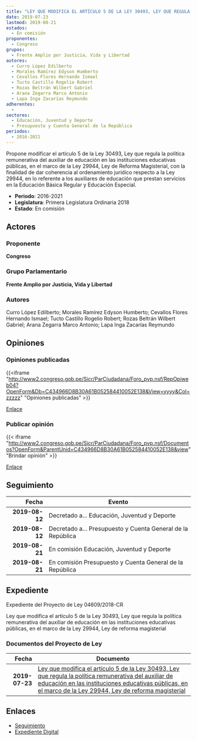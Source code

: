 ```yaml
---
title: "LEY QUE MODIFICA EL ARTÍCULO 5 DE LA LEY 30493, LEY QUE REGULA LA POLÍTICA REMUNERATIVA DEL AUXILIAR DE EDUCACIÓN EN LAS INSTITUCIONES EDUCATIVAS PÚBLICAS, EN EL MARCO DE LA LEY 29944, LEY DE REFORMA MAGISTERIAL"
date: 2019-07-23
lastmod: 2019-08-21
estados: 
  - En comisión
proponentes: 
  - Congreso
grupos: 
  - Frente Amplio por Justicia, Vida y Libertad
autores: 
  - Curro López Edilberto
  - Morales Ramírez Edyson Humberto
  - Cevallos Flores Hernando Ismael
  - Tucto Castillo Rogelio Robert
  - Rozas Beltrán Wilbert Gabriel
  - Arana Zegarra Marco Antonio
  - Lapa Inga Zacarías Reymundo
adherentes: 
  - 
sectores: 
  - Educación, Juventud y Deporte
  - Presupuesto y Cuenta General de la República
periodos: 
  - 2016-2021
---
```


Propone modificar el artículo 5 de la Ley 30493, Ley que regula la política remunerativa del auxiliar de educación en las instituciones educativas públicas, en el marco de la Ley 29944, Ley de Reforma Magisterial, con la finalidad de dar coherencia al ordenamiento jurídico respecto a la Ley 29944, en lo referente a los auxiliares de educación que prestan servicios en la Educación Básica Regular y Educación Especial.

- **Periodo**: 2016-2021
- **Legislatura**: Primera Legislatura Ordinaria 2018
- **Estado**: En comisión

## Actores

### Proponente

**Congreso**

### Grupo Parlamentario

**Frente Amplio por Justicia, Vida y Libertad**

### Autores

Curro López Edilberto; Morales Ramírez Edyson Humberto; Cevallos Flores Hernando Ismael; Tucto Castillo Rogelio Robert; Rozas Beltrán Wilbert Gabriel; Arana Zegarra Marco Antonio; Lapa Inga Zacarías Reymundo


## Opiniones

### Opiniones publicadas

{{<iframe "http://www2.congreso.gob.pe/Sicr/ParCiudadana/Foro_pvp.nsf/RepOpiweb04?OpenForm&Db=C434966D8B30A61B052584410052E138&View=yyyy&Col=zzzzz" "Opiniones publicadas" >}}

[Enlace](http://www2.congreso.gob.pe/Sicr/ParCiudadana/Foro_pvp.nsf/RepOpiweb04?OpenForm&Db=C434966D8B30A61B052584410052E138&View=yyyy&Col=zzzzz)
### Publicar opinión

{{< iframe "http://www2.congreso.gob.pe/Sicr/ParCiudadana/Foro_pvp.nsf/Documentos?OpenForm&ParentUnid=C434966D8B30A61B052584410052E138&view" "Brindar opinión" >}}

[Enlace](http://www2.congreso.gob.pe/Sicr/ParCiudadana/Foro_pvp.nsf/Documentos?OpenForm&ParentUnid=C434966D8B30A61B052584410052E138&view)

## Seguimiento

| Fecha | Evento |
|------:|--------|
| **2019-08-12** | Decretado a... Educación, Juventud y Deporte|
| **2019-08-12** | Decretado a... Presupuesto y Cuenta General de la República|
| **2019-08-21** | En comisión Educación, Juventud y Deporte|
| **2019-08-21** | En comisión Presupuesto y Cuenta General de la República|


## Expediente

Expediente del Proyecto de Ley 04609/2018-CR

Ley que modifica el artículo 5 de la Ley 30493, Ley que regula la política remunerativa del auxiliar de educación en las instituciones educativas públicas, en el marco de la Ley 29944, Ley de reforma magisterial


### Documentos del Proyecto de Ley

| Fecha | Documento |
|------:|--------|
| **2019-07-23** | [Ley que modifica el artículo 5 de la Ley 30493, Ley que regula la política remunerativa del auxiliar de educación en las instituciones educativas públicas, en el marco de la Ley 29944, Ley de reforma magisterial](http://www.leyes.congreso.gob.pe/Documentos/2016_2021/Proyectos_de_Ley_y_de_Resoluciones_Legislativas/PL0460920190723.pdf) |

## Enlaces 

- [Seguimiento](http://www2.congreso.gob.pehttp://www2.congreso.gob.pe/Sicr/TraDocEstProc/CLProLey2016.nsf/f7fff46988ca05b1052578e100829cc7/e1a1505ce9608e5a05258441005aa349?OpenDocument)
- [Expediente Digital](http://www2.congreso.gob.pehttp://www2.congreso.gob.pe/Sicr/TraDocEstProc/CLProLey2016.nsf/f7fff46988ca05b1052578e100829cc7/e1a1505ce9608e5a05258441005aa349?OpenDocument&Click=05257FB7005EB655.eb71d0cf91d8294e05256cdf006b5706/$Body/0.1C6C)
